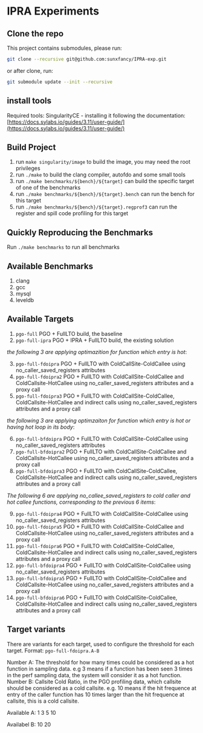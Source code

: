 IPRA Experiments
=========================


## Clone the repo

This project contains submodules, please run:

```sh
git clone --recursive git@github.com:sunxfancy/IPRA-exp.git
```

or after clone, run:
```sh
git submodule update --init --recursive
```

## install tools

Required tools:
SingularityCE - installing it following the documentation: [https://docs.sylabs.io/guides/3.11/user-guide/](https://docs.sylabs.io/guides/3.11/user-guide/)

## Build Project
1. run `make singularity/image` to build the image, you may need the root privileges
2. run `./make` to build the clang compiler, autofdo and some small tools
3. run `./make benchmarks/${bench}/${target}` can build the specific target of one of the benchmarks
4. run `./make benchmarks/${bench}/${target}.bench` can run the bench for this target
5. run `./make benchmarks/${bench}/${target}.regprof3` can run the register and spill code profiling for this target

## Quickly Reproducing the Benchmarks

Run `./make benchmarks` to run all benchmarks


## Available Benchmarks

1. clang
2. gcc
3. mysql
4. leveldb

## Available Targets

1. `pgo-full`        PGO + FullLTO build, the baseline
2. `pgo-full-ipra`   PGO + IPRA + FullLTO build, the existing solution

*the following 3 are applying optimazition for function which entry is hot*:

3. `pgo-full-fdoipra`  PGO + FullLTO with ColdCallSite-ColdCallee using no_caller_saved_registers attributes
4. `pgo-full-fdoipra2`  PGO + FullLTO with ColdCallSite-ColdCallee and ColdCallsite-HotCallee using no_caller_saved_registers attributes and a proxy call
5. `pgo-full-fdoipra3`  PGO + FullLTO with ColdCallSite-ColdCallee, ColdCallsite-HotCallee and indirect calls using no_caller_saved_registers attributes and a proxy call

*the following 3 are applying optimzaiton for function which entry is hot or having hot loop in its body*:

6. `pgo-full-bfdoipra`  PGO + FullLTO with ColdCallSite-ColdCallee using no_caller_saved_registers attributes
7. `pgo-full-bfdoipra2`  PGO + FullLTO with ColdCallSite-ColdCallee and ColdCallsite-HotCallee using no_caller_saved_registers attributes and a proxy call
8. `pgo-full-bfdoipra3`  PGO + FullLTO with ColdCallSite-ColdCallee, ColdCallsite-HotCallee and indirect calls using no_caller_saved_registers attributes and a proxy call

*The following 6 are applying no_callee_saved_registers to cold caller and hot callee functions, corresponding to the previous 6 items*:

9. `pgo-full-fdoipra4`  PGO + FullLTO with ColdCallSite-ColdCallee using no_caller_saved_registers attributes
10. `pgo-full-fdoipra5`  PGO + FullLTO with ColdCallSite-ColdCallee and ColdCallsite-HotCallee using no_caller_saved_registers attributes and a proxy call
11. `pgo-full-fdoipra6`  PGO + FullLTO with ColdCallSite-ColdCallee, ColdCallsite-HotCallee and indirect calls using no_caller_saved_registers attributes and a proxy call
12. `pgo-full-bfdoipra4`  PGO + FullLTO with ColdCallSite-ColdCallee using no_caller_saved_registers attributes
13. `pgo-full-bfdoipra5`  PGO + FullLTO with ColdCallSite-ColdCallee and ColdCallsite-HotCallee using no_caller_saved_registers attributes and a proxy call
14. `pgo-full-bfdoipra6`  PGO + FullLTO with ColdCallSite-ColdCallee, ColdCallsite-HotCallee and indirect calls using no_caller_saved_registers attributes and a proxy call

## Target variants

There are variants for each target, used to configure the threshold for each target. Format: `pgo-full-fdoipra.A-B`

Number A: The threshold for how many times could be considered as a hot function in sampling data. e.g 3 means if a function has been seen 3 times in the perf sampling data, the system will consider it as a hot function.
Number B: Callsite Cold Ratio, in the PGO profiling data, which callsite should be considered as a cold callsite. e.g. 10 means if the hit frequence at entry of the caller function has 10 times larger than the hit frequence at callsite, this is a cold callsite.

Available A: 1 3 5 10

Availabel B: 10 20




